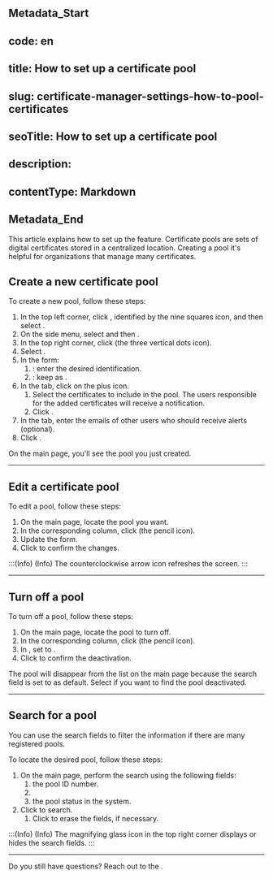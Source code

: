## Metadata_Start 
## code: en
## title: How to set up a certificate pool 
## slug: certificate-manager-settings-how-to-pool-certificates 
## seoTitle: How to set up a certificate pool 
## description:  
## contentType: Markdown 
## Metadata_End
This article explains how to set up the  feature. Certificate pools are sets of digital certificates stored in a centralized location. Creating a pool it's helpful for organizations that manage many certificates.

## Create a new certificate pool

To create a new pool, follow these steps:

1. In the top left corner, click , identified by the nine squares icon, and then select .
2. On the side menu, select  and then .
3. In the top right corner, click  (the three vertical dots icon).
4. Select .
5. In the  form:
    1. : enter the desired identification.
    2. : keep as .
6. In the  tab, click on the plus icon.
    1. Select the certificates to include in the pool. The users responsible for the added certificates will receive a notification. 
    2. Click .
7. In the  tab, enter the emails of other users who should receive alerts (optional).
8. Click . 

On the  main page, you'll see the pool you just created. 
***
## Edit a certificate pool

To edit a pool, follow these steps:

1. On the  main page, locate the pool you want.
2. In the corresponding  column, click  (the pencil icon).
3. Update the form.
4. Click  to confirm the changes.

:::(Info) (Info)
The counterclockwise arrow icon refreshes the screen.
:::
***
## Turn off a pool
To turn off a pool, follow these steps:

1. On the  main page, locate the pool to turn off.
2. In the corresponding  column, click  (the pencil icon).
3. In , set to .
4. Click  to confirm the deactivation.

The pool will disappear from the list on the main page because the search field  is set to  as default. Select  if you want to find the pool deactivated. 
***
## Search for a pool
You can use the search fields to filter the information if there are many registered pools.

To locate the desired pool, follow these steps:

1. On the  main page, perform the search using the following fields:
    1.  the pool ID number.
    2.  
    3.  the pool status in the system.
2. Click  to search.
    1. Click  to erase the fields, if necessary.

:::(Info) (Info)
The magnifying glass icon in the top right corner displays or hides the search fields.
:::
***
Do you still have questions? Reach out to the .
